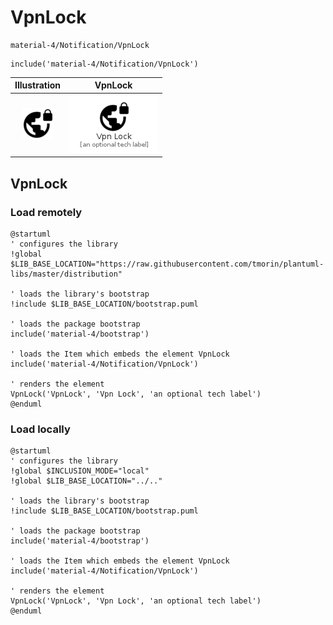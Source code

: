 # VpnLock


```text
material-4/Notification/VpnLock
```

```text
include('material-4/Notification/VpnLock')
```



| Illustration | VpnLock |
| :---: | :---: |
| ![illustration for Illustration](../../material-4/Notification/VpnLock.png) | ![illustration for VpnLock](../../material-4/Notification/VpnLock.Local.png) |




## VpnLock

### Load remotely
```plantuml
@startuml
' configures the library
!global $LIB_BASE_LOCATION="https://raw.githubusercontent.com/tmorin/plantuml-libs/master/distribution"

' loads the library's bootstrap
!include $LIB_BASE_LOCATION/bootstrap.puml

' loads the package bootstrap
include('material-4/bootstrap')

' loads the Item which embeds the element VpnLock
include('material-4/Notification/VpnLock')

' renders the element
VpnLock('VpnLock', 'Vpn Lock', 'an optional tech label')
@enduml
```

### Load locally
```plantuml
@startuml
' configures the library
!global $INCLUSION_MODE="local"
!global $LIB_BASE_LOCATION="../.."

' loads the library's bootstrap
!include $LIB_BASE_LOCATION/bootstrap.puml

' loads the package bootstrap
include('material-4/bootstrap')

' loads the Item which embeds the element VpnLock
include('material-4/Notification/VpnLock')

' renders the element
VpnLock('VpnLock', 'Vpn Lock', 'an optional tech label')
@enduml
```

